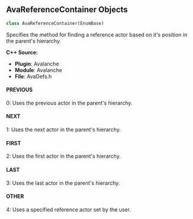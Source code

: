 ## AvaReferenceContainer Objects

```python
class AvaReferenceContainer(EnumBase)
```

Specifies the method for finding a reference actor based on it's position in the parent's hierarchy.

**C++ Source:**

- **Plugin**: Avalanche
- **Module**: Avalanche
- **File**: AvaDefs.h

<a id="unreal.AvaReferenceContainer.PREVIOUS"></a>

#### PREVIOUS

0: Uses the previous actor in the parent's hierarchy.

<a id="unreal.AvaReferenceContainer.NEXT"></a>

#### NEXT

1: Uses the next actor in the parent's hierarchy.

<a id="unreal.AvaReferenceContainer.FIRST"></a>

#### FIRST

2: Uses the first actor in the parent's hierarchy.

<a id="unreal.AvaReferenceContainer.LAST"></a>

#### LAST

3: Uses the last actor in the parent's hierarchy.

<a id="unreal.AvaReferenceContainer.OTHER"></a>

#### OTHER

4: Uses a specified reference actor set by the user.

<a id="unreal.AvaCorner2D"></a>